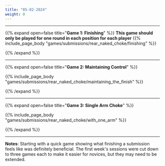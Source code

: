 ```yaml
---
title: "05-02-2024"
weight: 0
---
```


---

{{% expand open=false title="**Game 1: Finishing**" %}}
**This game should only be played for one round in each position for each player**
{{% include_page_body "games/submissions/rear_naked_choke/finishing" %}}

{{% /expand %}}

---
{{% expand open=false title="**Game 2: Maintaining Control**" %}}

{{% include_page_body "games/submissions/rear_naked_choke/maintaining_the_finish" %}}

{{% /expand %}}

---
{{% expand open=false title="**Game 3: Single Arm Choke**" %}}

{{% include_page_body "games/submissions/rear_naked_choke/with_one_arm" %}}

{{% /expand %}}

---

**Notes**: Starting with a quick game showing what finishing a submission feels like was definitely beneficial. The first week's sessions were cut down to three games each to make it easier for novices, but they may need to be extended. 